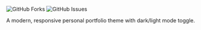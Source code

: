 ![GitHub Forks](https://img.shields.io/github/forks/22suraj889/Personal-landing-page?style=social)
![GitHub Issues](https://img.shields.io/github/issues/22suraj889/Personal-landing-page)


A modern, responsive personal portfolio theme with dark/light mode toggle.
